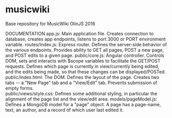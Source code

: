 # musicwiki
Base repository for MusicWiki
OlinJS 2016

DOCUMENTATION
app.js: Main application file. Creates connection to database, creates app endpoints, listens to port 3000 or PORT environment variable.
routes/index.js: Express router. Defines the server-side behavior of the various endpoints. Provides ability to GET all pages, POST a new page, and POST edits to a given page.
public/core.js: Angular controller. Controls DOM, sets and interacts with $scope variables to facilitate the GET/POST requests. Defines which page is currently in view/currently being edited, and the edits being made, so that these changes can be displayed/POSTed.
public/index.html: The DOM. Defines the layout of the page. Creates two tabs -- a "New Page" tab and a "View/Edit" tab. Prevents submission of empty forms.  
public/views/style.css: Defines some additional styling, in particular the alignment of the page list and the view/edit area.
models/pageModel.js: Defines a MongoDB model for a "page" object. A page has a page-name, text, an author, and a record of which user last edited it. 
